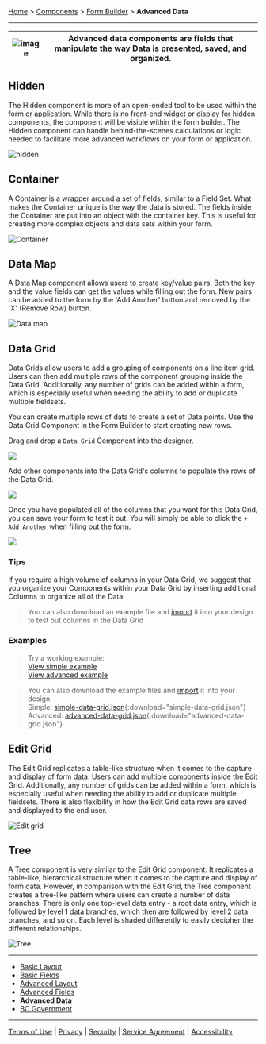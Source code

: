 [Home](index) > [Components](Components) > [Form Builder](Form-Builder) > **Advanced Data**
***

| ![image](images/advanced_data.png) | Advanced data components are fields that manipulate the way Data is presented, saved, and organized. |
|----------|----------|

<!-- * [Hidden](#hidden)    
* [Container](#container)
* [Data Map](#data-map)
* [Data Grid](#data-grid)
* [Edit Grid](#edit-grid)
* [Tree](#tree) -->

## Hidden
<!-- **[Back to top](#top)** -->

The Hidden component is more of an open-ended tool to be used within the form or application.  While there is no front-end widget or display for hidden components, the component will be visible within the form builder. The Hidden component can handle behind-the-scenes calculations or logic needed to facilitate more advanced workflows on your form or application.

![hidden](images/hidden_component.png)


## Container
<!-- **[Back to top](#top)** -->

A Container is a wrapper around a set of fields, similar to a Field Set. What makes the Container unique is the way the data is stored. The fields inside the Container are put into an object with the container key. This is useful for creating more complex objects and data sets within your form.

![Container](images/container.png)

## Data Map
<!-- **[Back to top](#top)** -->

A Data Map component allows users to create key/value pairs. Both the key and the value fields can get the values while filling out the form. New pairs can be added to the form by the 'Add Another' button and removed by the 'X' (Remove Row) button.

![Data map](images/data_map.png)

## Data Grid
<!-- **[Back to top](#top)** -->

Data Grids allow users to add a grouping of components on a line item grid. Users can then add multiple rows of the component grouping inside the Data Grid. Additionally, any number of grids can be added within a form, which is especially useful when needing the ability to add or duplicate multiple fieldsets.

You can create multiple rows of data to create a set of Data points.
Use the Data Grid Component in the Form Builder to start creating new rows.

Drag and drop a `Data Grid` Component into the designer.

![](images/data-grid-drag.png)

Add other components into the Data Grid's columns to populate the rows of the Data Grid.

![](images/data-grid-columns.png)

Once you have populated all of the columns that you want for this Data Grid, you can save your form to test it out. You will simply be able to click the `+ Add Another` when filling out the form.

![](images/data-grid-add.png)

### Tips

If you require a high volume of columns in your Data Grid, we suggest that you organize your Components within your Data Grid by inserting additional Columns to organize all of the Data.

> You can also download an example file and [import](Importing-and-exporting-form-designs) it into your design to test out columns in the Data Grid<br>


### Examples
> Try a working example:<br>
> [View simple example](https://submit.digital.gov.bc.ca/app/form/submit?f=b4e1efc5-ee38-4f1e-8190-d4030b47baf0)<br>
> [View advanced example](https://submit.digital.gov.bc.ca/app/form/submit?f=285efa0d-e3d7-457c-9d34-67a9719cac1c)

> You can also download the example files and [import](Importing-and-exporting-form-designs) it into your design<br>
> Simple: [simple-data-grid.json](../examples/simple-data-grid.json){:download="simple-data-grid.json"}<br>
> Advanced: [advanced-data-grid.json](../examples/advanced-data-grid.json){:download="advanced-data-grid.json"}


## Edit Grid
<!-- **[Back to top](#top)** -->

The Edit Grid replicates a table-like structure when it comes to the capture and display of form data. Users can add multiple components inside the Edit Grid. Additionally, any number of grids can be added within a form, which is especially useful when needing the ability to add or duplicate multiple fieldsets. There is also flexibility in how the Edit Grid data rows are saved and displayed to the end user.

![Edit grid](images/edit_grid.png)

## Tree
<!-- **[Back to top](#top)** -->

A Tree component is very similar to the Edit Grid component. It replicates a table-like, hierarchical structure when it comes to the capture and display of form data. However, in comparison with the Edit Grid, the Tree component creates a tree-like pattern where users can create a number of data branches. There is only one top-level data entry - a root data entry, which is followed by level 1 data branches, which then are followed by level 2 data branches, and so on. Each level is shaded differently to easily decipher the different relationships.

![Tree](images/tree.png)

<!-- **[Back to top](#top)** -->

***
- [Basic Layout](Basic-Layout) 
- [Basic Fields](Basic-Fields) 
- [Advanced Layout](Advanced-Layout) 
- [Advanced Fields](Advanced-Fields) 
- **Advanced Data**
- [BC Government](BC-Government)

***
[Terms of Use](Terms-of-Use) | [Privacy](Privacy) | [Security](Security) | [Service Agreement](Service-Agreement) | [Accessibility](Accessibility)
